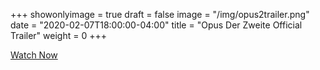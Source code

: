 +++
showonlyimage = true
draft = false
image = "/img/opus2trailer.png"
date = "2020-02-07T18:00:00-04:00"
title = "Opus Der Zweite Official Trailer"
weight = 0
+++


[Watch Now](https://youtu.be/_vfRPQ2mKFM)














